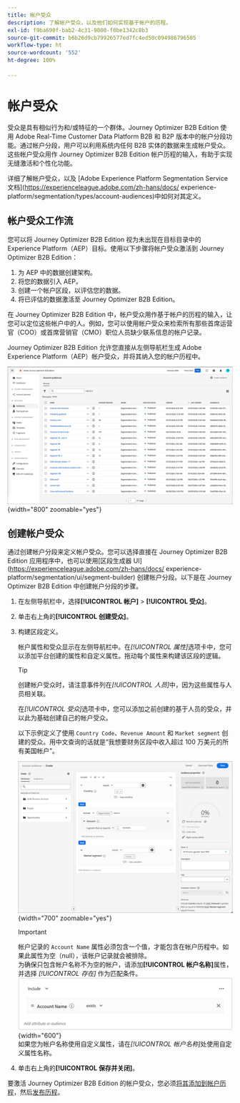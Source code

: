 ```yaml
---
title: 帐户受众
description: 了解帐户受众，以及他们如何实现基于帐户的历程。
exl-id: f9ba690f-bab2-4c31-9000-f0be1342c8b3
source-git-commit: b6b26d9cb79926577ed7fc4ed50c094986796505
workflow-type: ht
source-wordcount: '552'
ht-degree: 100%

---
```


# 帐户受众

受众是具有相似行为和/或特征的一个群体。Journey Optimizer B2B Edition 使用 Adobe Real-Time Customer Data Platform B2B 和 B2P 版本中的帐户分段功能。通过帐户分段，用户可以利用系统内任何 B2B 实体的数据来生成帐户受众。这些帐户受众用作 Journey Optimizer B2B Edition 帐户历程的输入，有助于实现无缝激活和个性化功能。

详细了解帐户受众，以及 [Adobe Experience Platform Segmentation Service 文档](https://experienceleague.adobe.com/zh-hans/docs/ experience-platform/segmentation/types/account-audiences)中如何对其定义。

## 帐户受众工作流

您可以将 Journey Optimizer B2B Edition 视为未出现在目标目录中的 Experience Platform（AEP）目标。使用以下步骤将帐户受众激活到 Journey Optimizer B2B Edition：

1. 为 AEP 中的数据创建架构。
1. 将您的数据引入 AEP。
1. 创建一个帐户区段，以评估您的数据。
1. 将已评估的数据激活至 Journey Optimizer B2B Edition。

在 Journey Optimizer B2B Edition 中，帐户受众用作基于帐户的历程的输入，让您可以定位这些帐户中的人。例如，您可以使用帐户受众来检索所有那些首席运营官（COO）或首席营销官（CMO）职位人员缺少联系信息的帐户记录。

Journey Optimizer B2B Edition 允许您直接从左侧导航栏生成 Adobe Experience Platform（AEP）帐户受众，并将其纳入您的帐户历程中。

![访问帐户受众](./assets/account-audiences-browse.png){width="800" zoomable="yes"}

## 创建帐户受众

通过创建帐户分段来定义帐户受众。您可以选择直接在 Journey Optimizer B2B Edition 应用程序中，也可以使用[区段生成器 UI](https://experienceleague.adobe.com/zh-hans/docs/ experience-platform/segmentation/ui/segment-builder) 创建帐户分段。以下是在 Journey Optimizer B2B Edition 中创建帐户分段的步骤。

1. 在左侧导航栏中，选择&#x200B;**[!UICONTROL 帐户]** > **[!UICONTROL 受众]**。

1. 单击右上角的&#x200B;**[!UICONTROL 创建受众]**。

1. 构建区段定义。

   帐户属性和受众显示在左侧导航栏中。在&#x200B;_[!UICONTROL 属性]_&#x200B;选项卡中，您可以添加平台创建的属性和自定义属性。拖动每个属性来构建该区段的逻辑。

   >[!TIP]
   >
   >创建帐户受众时，请注意事件列在&#x200B;_[!UICONTROL 人员]_&#x200B;中，因为这些属性与人员相关联。<br/>
   >
   >在&#x200B;_[!UICONTROL 受众]_&#x200B;选项卡中，您可以添加之前创建的基于人员的受众，并以此为基础创建自己的帐户受众。

   以下示例定义了使用 `Country Code`、`Revenue Amount` 和 `Market segment` 创建的受众。用中文查询的话就是“我想要财务区段中收入超过 100 万美元的所有美国帐户”。

   ![帐户受众区段生成器示例](./assets/audience-segment-builder-US-finance-1M.png){width="700" zoomable="yes"}
   <br/>

   >[!IMPORTANT]
   >
   >帐户记录的 `Account Name` 属性必须包含一个值，才能包含在帐户历程中。如果此属性为空（null），该帐户记录就会被排除。<br/>
   >为确保只包含帐户名称不为空的帐户，请添加&#x200B;**[!UICONTROL 帐户名称]**&#x200B;属性，并选择 _[!UICONTROL 存在]_ 作为匹配条件。<br/>
   >![帐户名称属性存在](./assets/audience-segment-builder-account-name-exists.png){width="600"}
   ><br/>如果您为帐户名称使用自定义属性，请在&#x200B;_[!UICONTROL 帐户名称]_&#x200B;处使用自定义属性名称。

1. 单击右上角的&#x200B;**[!UICONTROL 保存并关闭]**。

要激活 Journey Optimizer B2B Edition 的帐户受众，您必须[将其添加到帐户历程](../journeys/journey-overview.md#add-the-account-audience-for-your-journey)，然后[发布历程](../journeys/journey-overview.md)。
